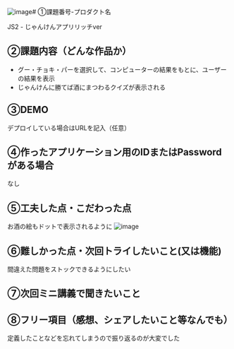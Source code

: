 ![image](https://github.com/user-attachments/assets/74c273c9-d33f-41ef-9eeb-a0d2766dc5f6)# ①課題番号-プロダクト名

JS2 - じゃんけんアプリリッチver

## ②課題内容（どんな作品か）

- グー・チョキ・パーを選択して、コンピューターの結果をもとに、ユーザーの結果を表示
- じゃんけんに勝てば酒にまつわるクイズが表示される

## ③DEMO

デプロイしている場合はURLを記入（任意）

## ④作ったアプリケーション用のIDまたはPasswordがある場合

なし

## ⑤工夫した点・こだわった点

お酒の絵もドットで表示されるように
![image](https://github.com/user-attachments/assets/b47fac6b-30c3-41a5-aaa5-6d22f788a3f2)


## ⑥難しかった点・次回トライしたいこと(又は機能)

間違えた問題をストックできるようにしたい

## ⑦次回ミニ講義で聞きたいこと

## ⑧フリー項目（感想、シェアしたいこと等なんでも）

定義したことなどを忘れてしまうので振り返るのが大変でした
